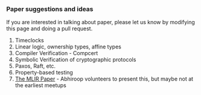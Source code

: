 ### Paper suggestions and ideas

If you are interested in talking about paper, please let us know by modifying
this page and doing a pull request.

1. Timeclocks
2. Linear logic, ownership types, affine types
3. Compiler Verification - Compcert
4. Symbolic Verification of cryptographic protocols
5. Paxos, Raft, etc.
6. Property-based testing
7. [The MLIR Paper](https://arxiv.org/pdf/2002.11054) - Abhiroop volunteers to present this, but maybe not at the earliest meetups
